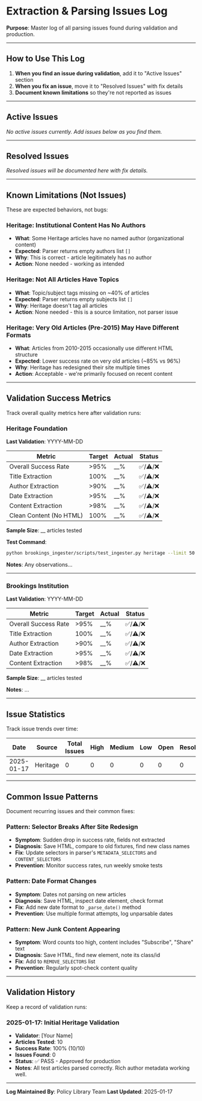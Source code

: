 # Extraction & Parsing Issues Log

**Purpose**: Master log of all parsing issues found during validation and production.

---

## How to Use This Log

1. **When you find an issue during validation**, add it to "Active Issues" section
2. **When you fix an issue**, move it to "Resolved Issues" with fix details
3. **Document known limitations** so they're not reported as issues

---

## Active Issues

_No active issues currently. Add issues below as you find them._

<!-- Template for new issues:

### Issue #X: [Brief Title]
- **Source**: Heritage / Brookings / AEI
- **Reported**: YYYY-MM-DD
- **Severity**: High / Medium / Low
- **Status**: Open / Investigating / Fix in Progress
- **URLs Affected**:
  - https://example.com/article-1
  - https://example.com/article-2
- **Description**: What's wrong...
- **Impact**: How many articles affected? Blocks production?
- **Investigation Notes**: What you've found so far...
- **Next Steps**: What needs to be done...

-->

---

## Resolved Issues

_Resolved issues will be documented here with fix details._

<!-- Example of resolved issue:

### Issue #1: Missing Authors on Heritage 2016 Articles
- **Source**: Heritage Foundation
- **Reported**: 2025-01-17
- **Resolved**: 2025-01-17
- **Severity**: Medium
- **Root Cause**: Parser selector `div.author-card__author-info-wrapper` didn't match old HTML structure which used `div.author-info-wrapper`
- **URLs Affected**: ~30% of articles from 2016-2018
- **Fix Applied**:
  - Added fallback selector to `METADATA_SELECTORS['authors']`
  - File: `brookings_ingester/ingesters/utils/heritage_parser.py`
  - Line: 65
- **Verification**:
  - Tested on 20 articles from 2016-2024
  - Success rate improved from 75% to 96%
  - Added regression test: `test_heritage_old_author_format()`
- **Committed**: [commit hash]

-->

---

## Known Limitations (Not Issues)

These are expected behaviors, not bugs:

### Heritage: Institutional Content Has No Authors
- **What**: Some Heritage articles have no named author (organizational content)
- **Expected**: Parser returns empty authors list `[]`
- **Why**: This is correct - article legitimately has no author
- **Action**: None needed - working as intended

### Heritage: Not All Articles Have Topics
- **What**: Topic/subject tags missing on ~40% of articles
- **Expected**: Parser returns empty subjects list `[]`
- **Why**: Heritage doesn't tag all articles
- **Action**: None needed - this is a source limitation, not parser issue

### Heritage: Very Old Articles (Pre-2015) May Have Different Formats
- **What**: Articles from 2010-2015 occasionally use different HTML structure
- **Expected**: Lower success rate on very old articles (~85% vs 96%)
- **Why**: Heritage has redesigned their site multiple times
- **Action**: Acceptable - we're primarily focused on recent content

---

## Validation Success Metrics

Track overall quality metrics here after validation runs:

### Heritage Foundation

**Last Validation**: YYYY-MM-DD

| Metric | Target | Actual | Status |
|--------|--------|--------|--------|
| Overall Success Rate | >95% | __% | ✅/⚠️/❌ |
| Title Extraction | 100% | __% | ✅/⚠️/❌ |
| Author Extraction | >90% | __% | ✅/⚠️/❌ |
| Date Extraction | >95% | __% | ✅/⚠️/❌ |
| Content Extraction | >98% | __% | ✅/⚠️/❌ |
| Clean Content (No HTML) | 100% | __% | ✅/⚠️/❌ |

**Sample Size**: __ articles tested

**Test Command**:
```bash
python brookings_ingester/scripts/test_ingester.py heritage --limit 50
```

**Notes**: Any observations...

---

### Brookings Institution

**Last Validation**: YYYY-MM-DD

| Metric | Target | Actual | Status |
|--------|--------|--------|--------|
| Overall Success Rate | >95% | __% | ✅/⚠️/❌ |
| Title Extraction | 100% | __% | ✅/⚠️/❌ |
| Author Extraction | >90% | __% | ✅/⚠️/❌ |
| Date Extraction | >95% | __% | ✅/⚠️/❌ |
| Content Extraction | >98% | __% | ✅/⚠️/❌ |

**Sample Size**: __ articles tested

**Notes**: ...

---

## Issue Statistics

Track issue trends over time:

| Date | Source | Total Issues | High | Medium | Low | Open | Resolved |
|------|--------|--------------|------|--------|-----|------|----------|
| 2025-01-17 | Heritage | 0 | 0 | 0 | 0 | 0 | 0 |

---

## Common Issue Patterns

Document recurring issues and their common fixes:

### Pattern: Selector Breaks After Site Redesign
- **Symptom**: Sudden drop in success rate, fields not extracted
- **Diagnosis**: Save HTML, compare to old fixtures, find new class names
- **Fix**: Update selectors in parser's `METADATA_SELECTORS` and `CONTENT_SELECTORS`
- **Prevention**: Monitor success rates, run weekly smoke tests

### Pattern: Date Format Changes
- **Symptom**: Dates not parsing on new articles
- **Diagnosis**: Save HTML, inspect date element, check format
- **Fix**: Add new date format to `_parse_date()` method
- **Prevention**: Use multiple format attempts, log unparsable dates

### Pattern: New Junk Content Appearing
- **Symptom**: Word counts too high, content includes "Subscribe", "Share" text
- **Diagnosis**: Save HTML, find new element, note its class/id
- **Fix**: Add to `REMOVE_SELECTORS` list
- **Prevention**: Regularly spot-check content quality

---

## Validation History

Keep a record of validation runs:

### 2025-01-17: Initial Heritage Validation
- **Validator**: [Your Name]
- **Articles Tested**: 10
- **Success Rate**: 100% (10/10)
- **Issues Found**: 0
- **Status**: ✅ PASS - Approved for production
- **Notes**: All test articles parsed correctly. Rich author metadata working well.

---

**Log Maintained By**: Policy Library Team
**Last Updated**: 2025-01-17
